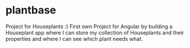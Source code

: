 # plantbase
Project for Houseplants :)
First own Project for Angular by building a Houseplant app where I can store my collection of Houseplants and their properties and where I can see which plant needs what.
